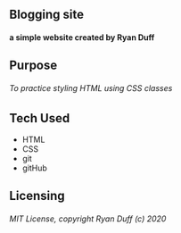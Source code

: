 ## Blogging site

#### a simple website created by Ryan Duff

## Purpose
###### To practice styling HTML using CSS classes

## Tech Used
* HTML
* CSS
* git
* gitHub

## Licensing
###### MIT License, copyright Ryan Duff (c) 2020